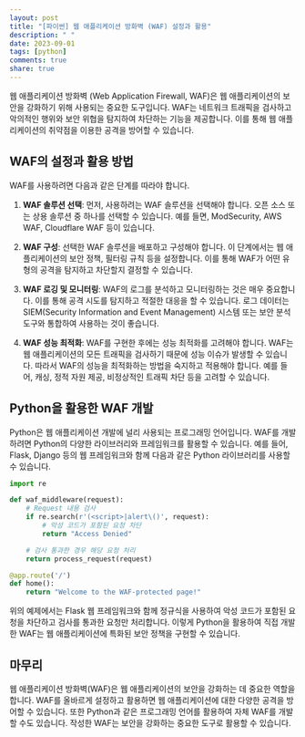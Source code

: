 ```yaml
---
layout: post
title: "[파이썬] 웹 애플리케이션 방화벽 (WAF) 설정과 활용"
description: " "
date: 2023-09-01
tags: [python]
comments: true
share: true
---
```


웹 애플리케이션 방화벽 (Web Application Firewall, WAF)은 웹 애플리케이션의 보안을 강화하기 위해 사용되는 중요한 도구입니다. WAF는 네트워크 트래픽을 검사하고 악의적인 행위와 보안 위협을 탐지하여 차단하는 기능을 제공합니다. 이를 통해 웹 애플리케이션의 취약점을 이용한 공격을 방어할 수 있습니다.

## WAF의 설정과 활용 방법

WAF를 사용하려면 다음과 같은 단계를 따라야 합니다.

1. **WAF 솔루션 선택**: 먼저, 사용하려는 WAF 솔루션을 선택해야 합니다. 오픈 소스 또는 상용 솔루션 중 하나를 선택할 수 있습니다. 예를 들면, ModSecurity, AWS WAF, Cloudflare WAF 등이 있습니다.
   
2. **WAF 구성**: 선택한 WAF 솔루션을 배포하고 구성해야 합니다. 이 단계에서는 웹 애플리케이션의 보안 정책, 필터링 규칙 등을 설정합니다. 이를 통해 WAF가 어떤 유형의 공격을 탐지하고 차단할지 결정할 수 있습니다.
   
3. **WAF 로깅 및 모니터링**: WAF의 로그를 분석하고 모니터링하는 것은 매우 중요합니다. 이를 통해 공격 시도를 탐지하고 적절한 대응을 할 수 있습니다. 로그 데이터는 SIEM(Security Information and Event Management) 시스템 또는 보안 분석 도구와 통합하여 사용하는 것이 좋습니다.
   
4. **WAF 성능 최적화**: WAF를 구현한 후에는 성능 최적화를 고려해야 합니다. WAF는 웹 애플리케이션의 모든 트래픽을 검사하기 때문에 성능 이슈가 발생할 수 있습니다. 따라서 WAF의 성능을 최적화하는 방법을 숙지하고 적용해야 합니다. 예를 들어, 캐싱, 정적 자원 제공, 비정상적인 트래픽 차단 등을 고려할 수 있습니다.

## Python을 활용한 WAF 개발

Python은 웹 애플리케이션 개발에 널리 사용되는 프로그래밍 언어입니다. WAF를 개발하려면 Python의 다양한 라이브러리와 프레임워크를 활용할 수 있습니다. 예를 들어, Flask, Django 등의 웹 프레임워크와 함께 다음과 같은 Python 라이브러리를 사용할 수 있습니다.

```python
import re

def waf_middleware(request):
    # Request 내용 검사
    if re.search(r'(<script>|alert\()', request):
        # 악성 코드가 포함된 요청 차단
        return "Access Denied"

    # 검사 통과한 경우 해당 요청 처리
    return process_request(request)

@app.route('/')
def home():
    return "Welcome to the WAF-protected page!"
```

위의 예제에서는 Flask 웹 프레임워크와 함께 정규식을 사용하여 악성 코드가 포함된 요청을 차단하고 검사를 통과한 요청만 처리합니다. 이렇게 Python을 활용하여 직접 개발한 WAF는 웹 애플리케이션에 특화된 보안 정책을 구현할 수 있습니다.

## 마무리

웹 애플리케이션 방화벽(WAF)은 웹 애플리케이션의 보안을 강화하는 데 중요한 역할을 합니다. WAF를 올바르게 설정하고 활용하면 웹 애플리케이션에 대한 다양한 공격을 방어할 수 있습니다. 또한 Python과 같은 프로그래밍 언어를 활용하여 자체 WAF를 개발할 수도 있습니다. 작성한 WAF는 보안을 강화하는 중요한 도구로 활용할 수 있습니다.